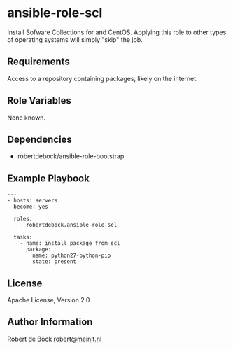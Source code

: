ansible-role-scl
=========

Install Sofware Collections for and CentOS.
Applying this role to other types of operating systems will simply "skip" the job.

Requirements
------------

Access to a repository containing packages, likely on the internet.

Role Variables
--------------

None known.

Dependencies
------------

- robertdebock/ansible-role-bootstrap

Example Playbook
----------------

```
---
- hosts: servers
  become: yes

  roles:
    - robertdebock.ansible-role-scl

  tasks:
    - name: install package from scl
      package:
        name: python27-python-pip
        state: present    
```

License
-------

Apache License, Version 2.0

Author Information
------------------

Robert de Bock <robert@meinit.nl>
